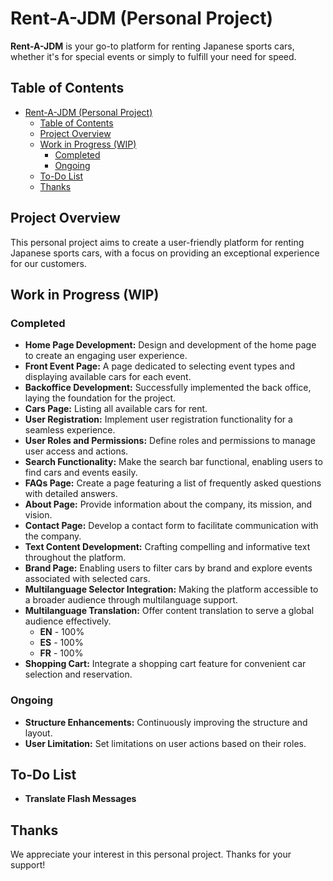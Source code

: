 # Rent-A-JDM (Personal Project)

**Rent-A-JDM** is your go-to platform for renting Japanese sports cars, whether it's for special events or simply to fulfill your need for speed.

## Table of Contents
- [Rent-A-JDM (Personal Project)](#rent-a-jdm-personal-project)
  - [Table of Contents](#table-of-contents)
  - [Project Overview](#project-overview)
  - [Work in Progress (WIP)](#work-in-progress-wip)
    - [Completed](#completed)
    - [Ongoing](#ongoing)
  - [To-Do List](#to-do-list)
  - [Thanks](#thanks)

## Project Overview

This personal project aims to create a user-friendly platform for renting Japanese sports cars, with a focus on providing an exceptional experience for our customers.

## Work in Progress (WIP)

### Completed
- **Home Page Development:** Design and development of the home page to create an engaging user experience.
- **Front Event Page:** A page dedicated to selecting event types and displaying available cars for each event.
- **Backoffice Development:** Successfully implemented the back office, laying the foundation for the project.
- **Cars Page:** Listing all available cars for rent.
- **User Registration:** Implement user registration functionality for a seamless experience.
- **User Roles and Permissions:** Define roles and permissions to manage user access and actions.
- **Search Functionality:** Make the search bar functional, enabling users to find cars and events easily.  
- **FAQs Page:** Create a page featuring a list of frequently asked questions with detailed answers.
- **About Page:** Provide information about the company, its mission, and vision.  
- **Contact Page:** Develop a contact form to facilitate communication with the company.
- **Text Content Development:** Crafting compelling and informative text throughout the platform. 
- **Brand Page:** Enabling users to filter cars by brand and explore events associated with selected cars.
- **Multilanguage Selector Integration:** Making the platform accessible to a broader audience through multilanguage support. 
- **Multilanguage Translation:** Offer content translation to serve a global audience effectively.
    - **EN** - 100%
    - **ES** - 100%
    - **FR** - 100% 
- **Shopping Cart:** Integrate a shopping cart feature for convenient car selection and reservation.
  
### Ongoing
- **Structure Enhancements:** Continuously improving the structure and layout.
- **User Limitation:** Set limitations on user actions based on their roles.

## To-Do List
- **Translate Flash Messages**


## Thanks

We appreciate your interest in this personal project. Thanks for your support!
